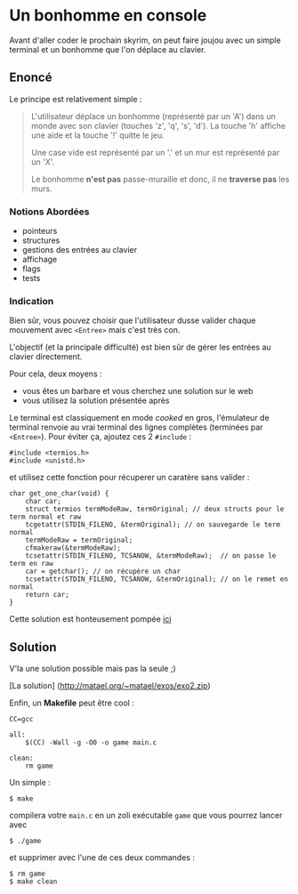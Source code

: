 # Un bonhomme en console

Avant d'aller coder le prochain skyrim, on peut faire joujou avec un simple terminal et un bonhomme que l'on déplace au clavier.


## Enoncé

Le principe est relativement simple :

> L'utilisateur déplace un bonhomme (représenté par un 'A') dans un monde avec son clavier (touches 'z', 'q', 's', 'd'). 
> La touche 'h' affiche une aide et la touche '!' quitte le jeu.
> 
> Une case vide est représenté par un '.' et un mur est représenté par un 'X'.
> 
> Le bonhomme __n'est pas__ passe-muraille et donc, il ne __traverse pas__ les murs.

### Notions Abordées

- pointeurs
- structures
- gestions des entrées au clavier
- affichage
- flags 
- tests

### Indication

Bien sûr, vous pouvez choisir que l'utilisateur dusse valider chaque mouvement avec `<Entree>` mais c'est très con.

L'objectif (et la principale difficulté) est bien sûr de gérer les entrées au clavier directement.

Pour cela, deux moyens :

- vous êtes un barbare et vous cherchez une solution sur le web
- vous utilisez la solution présentée après

Le terminal est classiquement en mode _cooked_ en gros, l'émulateur de terminal renvoie au vrai terminal des lignes complètes (terminées par `<Entree>`).
Pour éviter ça, ajoutez ces 2 `#include` :

    #include <termios.h>
    #include <unistd.h>

et utilisez cette fonction pour récuperer un caratère sans valider :


    char get_one_char(void) {
        char car;
        struct termios termModeRaw, termOriginal; // deux structs pour le term normal et raw
        tcgetattr(STDIN_FILENO, &termOriginal); // on sauvegarde le term normal
        termModeRaw = termOriginal;
        cfmakeraw(&termModeRaw);
        tcsetattr(STDIN_FILENO, TCSANOW, &termModeRaw);  // on passe le term en raw
        car = getchar(); // on récupère un char
        tcsetattr(STDIN_FILENO, TCSANOW, &termOriginal); // on le remet en normal
        return car;
    }

Cette solution est honteusement pompée [ici](http://www.geek-moutarde.fr/2010/12/comment-saisir-un-caractere-dans-un-programme-c-sans-devoir-valider-avec-la-touche-entree/)

## Solution

V'la une solution possible mais pas la seule ;)

[La solution] (http://matael.org/~matael/exos/exo2.zip)

Enfin, un __Makefile__ peut être cool :


    CC=gcc

    all:
        $(CC) -Wall -g -O0 -o game main.c

    clean:
        rm game

Un simple :

    $ make

compilera votre `main.c` en un zoli exécutable `game` que vous pourrez lancer avec 

    $ ./game

et supprimer avec l'une de ces deux commandes :

    $ rm game
    $ make clean
